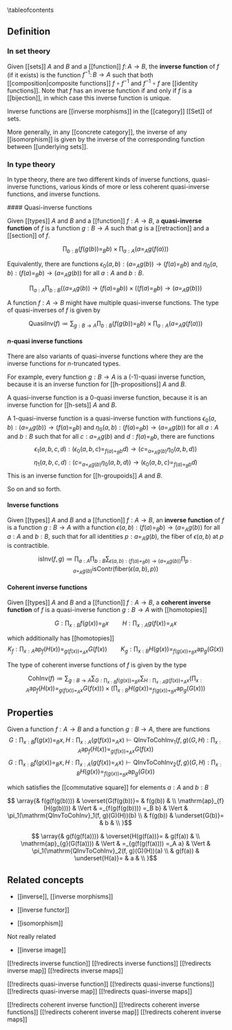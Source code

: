 
\tableofcontents 

## Definition

### In set theory

Given [[sets]] $A$ and $B$ and a [[function]] $f\colon A \to B$, the __inverse function__ of $f$ (if it exists) is the function $f^{-1}\colon B \to A$ such that both [[composition|composite functions]] $f \circ f^{-1}$ and $f^{-1} \circ f$ are [[identity functions]].  Note that $f$ has an inverse function if and only if $f$ is a [[bijection]], in which case this inverse function is unique.

Inverse functions are [[inverse morphisms]] in the [[category]] [[Set]] of sets.

More generally, in any [[concrete category]], the inverse of any [[isomorphism]] is given by the inverse of the corresponding function between [[underlying sets]].

### In type theory

In type theory, there are two different kinds of inverse functions, quasi-inverse functions, various kinds of more or less coherent quasi-inverse functions, and inverse functions. 

#### Quasi-inverse functions

Given [[types]] $A$ and $B$ and a [[function]] $f:A \to B$, a __quasi-inverse function__ of $f$ is a function $g:B \to A$ such that $g$ is a [[retraction]] and a [[section]] of $f$. 

$$\prod_{b:B} (f(g(b)) =_B b) \times \prod_{a:A} (a =_A g(f(a)))$$

Equivalently, there are functions $\epsilon_0(a, b):(a =_A g(b)) \to (f(a) =_B b)$ and $\eta_0(a, b):(f(a) =_B b) \to (a =_A g(b))$ for all $a:A$ and $b:B$. 

$$\prod_{a:A} \prod_{b:B} ((a =_A g(b)) \to (f(a) =_B b)) \times ((f(a) =_B b) \to (a =_A g(b)))$$

A function $f:A \to B$ might have multiple quasi-inverse functions. The type of quasi-inverses of $f$ is given by 

$$\mathrm{QuasiInv}(f) \coloneqq \sum_{g:B \to A} \prod_{b:B} (f(g(b)) =_B b) \times \prod_{a:A} (a =_A g(f(a)))$$

#### $n$-quasi inverse functions

There are also variants of quasi-inverse functions where they are the inverse functions for $n$-truncated types. 

For example, every function $g:B \to A$ is a (-1)-quasi inverse function, because it is an inverse function for [[h-propositions]] $A$ and $B$. 

A quasi-inverse function is a 0-quasi inverse function, because it is an inverse function for [[h-sets]] $A$ and $B$. 

A 1-quasi-inverse function is a quasi-inverse function with functions $\epsilon_0(a, b):(a =_A g(b)) \to (f(a) =_B b)$ and $\eta_0(a, b):(f(a) =_B b) \to (a =_A g(b))$ for all $a:A$ and $b:B$ such that for all $c:a =_A g(b)$ and $d:f(a) =_B b$, 
there are functions
$$\epsilon_1(a, b, c, d):(\epsilon_0(a, b, c) =_{f(a) =_B b} d) \to (c =_{a =_A g(b)} \eta_0(a, b, d))$$
$$\eta_1(a, b, c, d):(c =_{a =_A g(b)} \eta_0(a, b, d)) \to (\epsilon_0(a, b, c) =_{f(a) =_B b} d)$$
This is an inverse function for [[h-groupoids]] $A$ and $B$. 

So on and so forth. 

#### Inverse functions

Given [[types]] $A$ and $B$ and a [[function]] $f:A \to B$, an __inverse function__ of $f$ is a function $g:B \to A$ with a function $\epsilon(a, b):(f(a) =_B b) \to (a =_A g(b))$ for all $a:A$ and $b:B$, such that for all identities $p:a =_A g(b)$, the fiber of $\epsilon(a, b)$ at $p$ is contractible. 

$$\mathrm{isInv}(f, g) \coloneqq \prod_{a:A} \prod_{b:B} \sum_{\epsilon(a, b):(f(a) =_B b) \to (a =_A g(b))} \prod_{p:a =_A g(b)} \mathrm{isContr}(\mathrm{fiber}(\epsilon(a, b), p))$$

#### Coherent inverse functions

Given [[types]] $A$ and $B$ and a [[function]] $f:A \to B$, a __coherent inverse function__ of $f$ is a quasi-inverse function $g:B \to A$ with [[homotopies]] 

$$G:\prod_{x:B} f(g(x)) =_B x \qquad H:\prod_{x:A} g(f(x)) =_A x$$

which additionally has [[homotopies]]
$$K_f:\prod_{x:A} \mathrm{ap}_f(H(x)) =_{g(f(x)) =_A x} G(f(x)) \qquad K_g:\prod_{x:B} H(g(x)) =_{f(g(x)) =_B x} \mathrm{ap}_g(G(x)) $$

The type of coherent inverse functions of $f$ is given by the type

$$\mathrm{CohInv}(f) \coloneqq \sum_{g:B \to A} \sum_{G:\prod_{x:B} f(g(x)) =_B x} \sum_{H:\prod_{x:A} g(f(x)) =_A x} \left(\prod_{x:A} \mathrm{ap}_f(H(x)) =_{g(f(x)) =_A x} G(f(x))\right) \times \left(\prod_{x:B} H(g(x)) =_{f(g(x)) =_B x} \mathrm{ap}_g(G(x))\right)$$

## Properties

Given a function $f:A \to B$ and a function $g:B \to A$, there are functions 
$$G:\prod_{x:B} f(g(x)) =_B x, H:\prod_{x:A} (g(f(x)) =_A x) \vdash \mathrm{QInvToCohInv}_1(f, g)(G, H):\prod_{x:A} \mathrm{ap}_f(H(x)) =_{g(f(x)) =_A x} G(f(x))$$
$$G:\prod_{x:B} f(g(x)) =_B x, H:\prod_{x:A} (g(f(x)) =_A x) \vdash \mathrm{QInvToCohInv}_2(f, g)(G, H):\prod_{x:B} H(g(x)) =_{f(g(x)) =_B x} \mathrm{ap}_g(G(x))$$

which satisfies the [[commutative square]] for elements $a:A$ and $b:B$

$$
  \array{& f(g(f(g(b)))) & \overset{G(f(g(b))}= & f(g(b)) & \\
          \mathrm{ap}_{f}(H(g(b)))) & \Vert & =_{f(g(f(g(b)))) =_B b} & \Vert & \pi_1(\mathrm{QInvToCohInv}_1(f, g)(G)(H))(b) \\
          & f(g(b)) & \underset{G(b)}= & b & \\
}$$

$$
  \array{& g(f(g(f(a)))) & \overset{H(g(f(a))}= & g(f(a)) & \\
          \mathrm{ap}_{g}(G(f(a)))) & \Vert & =_{g(f(g(f(a)))) =_A a} & \Vert & \pi_1(\mathrm{QInvToCohInv}_2(f, g)(G)(H))(a) \\
          & g(f(a)) & \underset{H(a)}= & a & \\
}$$

## Related concepts

* [[inverse]], [[inverse morphisms]]

* [[inverse functor]]

* [[isomorphism]]

Not really related

* [[inverse image]]

[[!redirects inverse function]]
[[!redirects inverse functions]]
[[!redirects inverse map]]
[[!redirects inverse maps]]

[[!redirects quasi-inverse function]]
[[!redirects quasi-inverse functions]]
[[!redirects quasi-inverse map]]
[[!redirects quasi-inverse maps]]

[[!redirects coherent inverse function]]
[[!redirects coherent inverse functions]]
[[!redirects coherent inverse map]]
[[!redirects coherent inverse maps]]